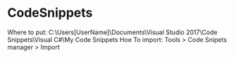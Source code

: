 # CodeSnippets
Where to put:
C:\Users\[UserName]\Documents\Visual Studio 2017\Code Snippets\Visual C#\My Code Snippets
Hoe To import:
Tools > Code Snipets manager > Import
